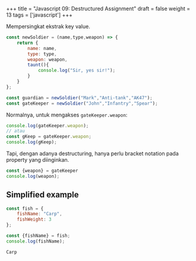 +++
title = "Javascript 09: Destructured Assignment"
draft = false
weight = 13
tags = ['javascript']
+++

Mempersingkat ekstrak key value.
```js
const newSoldier = (name,type,weapon) => {
    return {
        name: name,
        type: type,
        weapon: weapon,
        taunt(){
            console.log("Sir, yes sir!");
        }
    }
};

const guardian = newSoldier("Mark","Anti-tank","AK47");
const gateKeeper = newSoldier("John","Infantry","Spear");
```
Normalnya, untuk mengakses `gateKeeper.weapon`:
```js
console.log(gateKeeper.weapon);
// atau
const gKeep = gateKeeper.weapon;
console.log(gKeep);
```

Tapi, dengan adanya destructuring, hanya perlu bracket notation pada property yang diinginkan.
```js
const {weapon} = gateKeeper
console.log(weapon);
```

## Simplified example

```js
const fish = {
    fishName: "Carp",
    fishWeight: 3
};

const {fishName} = fish;
console.log(fishName);
```
```plain
Carp
```